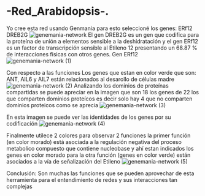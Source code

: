 # -Red_Arabidopsis-.
Yo cree esta red usando Genmania para esto seleccioné los genes: ERf12 DREB2G
![genemania-network](https://user-images.githubusercontent.com/67028108/85816728-c97e4e80-b731-11ea-95be-b9586b5da561.jpg)
El gen DREB2G es un gen que codifica para la proteína de unión a elementos sensible a la deshidratación y el gen ERf12 es un factor de transcripción sensible al Etileno 12 presentando un 68.87 % de interacciones fisicas con otros genes.
Gen ERf12
![genemania-network (1)](https://user-images.githubusercontent.com/67028108/85817658-32ff5c80-b734-11ea-9e70-3990164ccfb2.jpg)

Con respecto a las funciones Los genes que estan en color verde que son: ANT, AIL6 y AIL7 están relacionados al desarollo de células madre
![genemania-network (2)](https://user-images.githubusercontent.com/67028108/85817913-ecf6c880-b734-11ea-9310-b495c6706832.jpg)
Analizando los dominios de proteínas compartidas se puede apreciar en la imagen que son 18 los genes de 22 los que comparten dominios proteícos es decir solo hay 4 que no comparten dominios proteicos como se aprecia
![genemania-network (3)](https://user-images.githubusercontent.com/67028108/85818199-ac4b7f00-b735-11ea-8cdd-412e646fead8.jpg)


En esta imagen se puede ver las identidades de los genes por su codificación
![genemania-network (4)](https://user-images.githubusercontent.com/67028108/85818569-8d99b800-b736-11ea-91aa-59086d6de2e7.jpg)

Finalmente utilece 2 colores para observar 2 funciones la primer función (en color morado) está asociada a la regulación negativa del proceso metabolico compuesto que contiene nucleobase y ahí estan indicados los genes en color morado para la otra función (genes en color verde) están asociados a la vía de señalización del Etileno
![genemania-network (5)](https://user-images.githubusercontent.com/67028108/85819252-bc189280-b738-11ea-81e6-3d267933451b.jpg)

Conclusión: 
Son muchas las funciones que se pueden aprovechar de esta herramienta para el entendimiento de redes y sus interacciones tan complejas 
